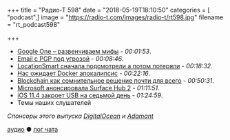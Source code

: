 +++
title = "Радио-Т 598"
date = "2018-05-19T18:10:50"
categories = [ "podcast",]
image = "https://radio-t.com/images/radio-t/rt598.jpg"
filename = "rt_podcast598"

+++

- [Google One – развенчиваем мифы](https://techcrunch.com/2018/05/14/say-hello-to-google-one/) - *00:01:53*.
- [Email с PGP под угрозой](https://gizmodo.com/email-no-longer-a-secure-method-of-communication-after-1826002682) - *00:08:46*.
- [LocationSmart сначала подсмотрели а потом потеряли](https://techcrunch.com/2018/05/17/locationsmart-didnt-just-sell-mobile-phone-locations-it-leaked-them/) - *00:18:32*.
- [Нас ожидает Docker апокалипсис](http://www.smashcompany.com/technology/docker-is-a-dangerous-gamble-which-we-will-regret) - *00:22:16*.
- [Blockchain как сомнительное решение почти для всего](https://thenextweb.com/syndication/2018/05/12/blockchain-is-crappy-technology-and-a-bad-vision-for-the-future/) - *00:50:31*.
- [Microsoft анонсировала Surface Hub 2](https://techcrunch.com/2018/05/15/microsoft-announces-the-surface-hub-2/) - *01:11:51*.
- [iOS 11.4 закроет USB на седьмой день](https://blog.elcomsoft.com/2018/05/ios-11-4-to-disable-usb-port-after-7-days-what-it-means-for-mobile-forensics/) - *01:24:59*.
- Темы наших слушателей

*Спонсоры этого выпуска [DigitalOcean](https://www.digitalocean.com) и [Adamant](https://adamant.im/?utm_source=radiot&utm_medium=website&utm_campaign=messenger)*


[аудио](http://cdn.radio-t.com/rt_podcast598.mp3) ● [лог чата](http://chat.radio-t.com/logs/radio-t-598.html)
<audio src="http://cdn.radio-t.com/rt_podcast598.mp3" preload="none"></audio>
